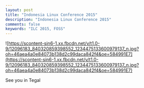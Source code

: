 ```yaml
---
layout: post
title: "Indonesia Linux Conference 2015"
description: "Indonesia Linux Conference 2015"
comments: false
keywords: "ILC 2015, FOSS"
---
```


![https://scontent-sin6-1.xx.fbcdn.net/v/t1.0-9/12096183_840320859398552_1234475133600979137_n.jpg?oh=46aea4a0e84073b138d2c99daca842f4&oe=584991E7](https://scontent-sin6-1.xx.fbcdn.net/v/t1.0-9/12096183_840320859398552_1234475133600979137_n.jpg?oh=46aea4a0e84073b138d2c99daca842f4&oe=584991E7)

See you in Tegal

